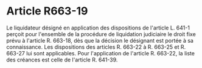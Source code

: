 # Article R663-19

Le liquidateur désigné en application des dispositions de l'article L. 641-1 perçoit pour l'ensemble de la procédure de liquidation judiciaire le droit fixe prévu à l'article R. 663-18, dès que la décision le désignant est portée à sa connaissance.   Les dispositions des articles R. 663-22 à R. 663-25 et R. 663-27 lui sont applicables.   Pour l'application de l'article R. 663-22, la liste des créances est celle de l'article R. 641-39.